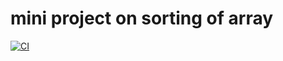 # mini project on sorting of array
[![CI](https://github.com/suhas-k1921/STEPIN_DEPARTMENTAL-STORE/actions/workflows/blank.yml/badge.svg?branch=main)](https://github.com/suhas-k1921/STEPIN_DEPARTMENTAL-STORE/actions/workflows/blank.yml)
